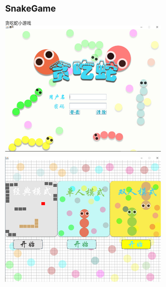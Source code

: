 # SnakeGame
贪吃蛇小游戏
![image](https://github.com/y1x2c3/SnakeGame/blob/master/images/snake.png)

![image](https://github.com/y1x2c3/SnakeGame/blob/master/images/model.png)
